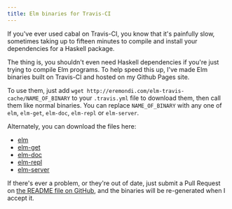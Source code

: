 ```yaml
---
title: Elm binaries for Travis-CI
---
```


If you've ever used cabal on Travis-CI, you know that it's painfully slow, sometimes taking
up to fifteen minutes to compile and install your dependencies for a Haskell package.

The thing is, you shouldn't even need Haskell dependencies if you're just trying to compile Elm programs.
To help speed this up, I've made Elm binaries built on Travis-CI and hosted on my Github Pages site.

To use them, just add `wget http://eremondi.com/elm-travis-cache/NAME_OF_BINARY` to your `.travis.yml` file
to download them, then call them like normal binaries.
You can replace `NAME_OF_BINARY` with any one of `elm`, `elm-get`, `elm-doc`, `elm-repl` or `elm-server`.

Alternately, you can download the files here:

* [elm](http://eremondi.com/elm-travis-cache/elm)
* [elm-get](http://eremondi.com/elm-travis-cache/elm-get)
* [elm-doc](http://eremondi.com/elm-travis-cache/elm-doc)
* [elm-repl](http://eremondi.com/elm-travis-cache/elm-repl)
* [elm-server](http://eremondi.com/elm-travis-cache/elm-server)

If there's ever a problem, or they're out of date, just submit a Pull Request on 
[the README file on GitHub](https://github.com/JoeyEremondi/elm-travis-cache/blob/master/README.md),
and the binaries will be re-generated when I accept it.
